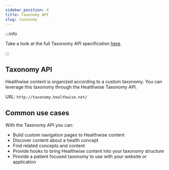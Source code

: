 ```yaml
---
sidebar_position: 4
title: Taxonomy API
slug: taxonomy
---
```


:::info

Take a look at the full Taxonomy API specification [here](/api/taxonomy/spec).

:::

## Taxonomy API
Healthwise content is organized according to a custom taxonomy. You can leverage this taxonomy through the Healthwise Taxonomy API.

URL: `http://taxonomy.healthwise.net/`

## Common use cases
With the Taxonomy API you can:
- Build custom navigation pages to Healthwise content
- Discover content about a health concept
- Find related concepts and content
- Provide hooks to bring Healthwise content into your taxonomy structure
- Provide a patient focused taxonomy to use with your website or application